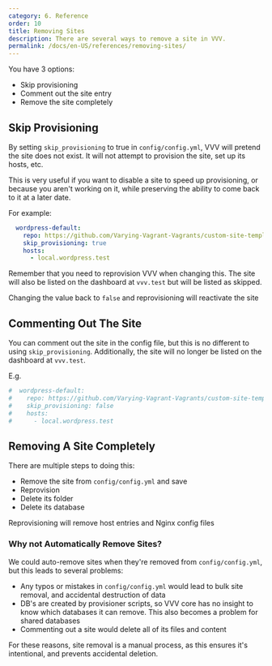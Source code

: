 ```yaml
---
category: 6. Reference
order: 10
title: Removing Sites
description: There are several ways to remove a site in VVV.
permalink: /docs/en-US/references/removing-sites/
---
```


You have 3 options:

 - Skip provisioning
 - Comment out the site entry
 - Remove the site completely

## Skip Provisioning

By setting `skip_provisioning` to true in `config/config.yml`, VVV will pretend the site does not exist. It will not attempt to provision the site, set up its hosts, etc.

This is very useful if you want to disable a site to speed up provisioning, or because you aren't working on it, while preserving the ability to come back to it at a later date.

For example:

```YAML
  wordpress-default:
    repo: https://github.com/Varying-Vagrant-Vagrants/custom-site-template.git
    skip_provisioning: true
    hosts:
      - local.wordpress.test
```

Remember that you need to reprovision VVV when changing this. The site will also be listed on the dashboard at `vvv.test` but will be listed as skipped.

Changing the value back to `false` and reprovisioning will reactivate the site

## Commenting Out The Site

You can comment out the site in the config file, but this is no different to using `skip_provisioning`. Additionally, the site will no longer be listed on the dashboard at `vvv.test`.

E.g.


```YAML
#  wordpress-default:
#    repo: https://github.com/Varying-Vagrant-Vagrants/custom-site-template.git
#    skip_provisioning: false
#    hosts:
#      - local.wordpress.test
```

## Removing A Site Completely

There are multiple steps to doing this:

 - Remove the site from `config/config.yml` and save
 - Reprovision
 - Delete its folder
 - Delete its database
 
 Reprovisioning will remove host entries and Nginx config files
 
 ### Why not Automatically Remove Sites?
 
 We could auto-remove sites when they're removed from `config/config.yml`, but this leads to several problems:
 
  - Any typos or mistakes in `config/config.yml` would lead to bulk site removal, and accidental destruction of data
  - DB's are created by provisioner scripts, so VVV core has no insight to know which databases it can remove. This also becomes a problem for shared databases
  - Commenting out a site would delete all of its files and content
 
 For these reasons, site removal is a manual process, as this ensures it's intentional, and prevents accidental deletion.
 
